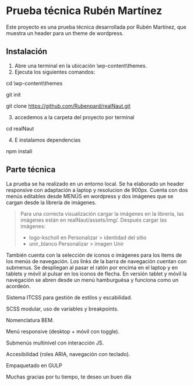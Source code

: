 # Prueba técnica Rubén Martínez

Este proyecto es una prueba técnica desarrollada por Rubén Martínez, que muestra un header para un theme de wordpress.

## Instalación

1. Abre una terminal en la ubicación \wp-content\themes.
2. Ejecuta los siguientes comandos:

cd \wp-content\themes

git init

git clone https://github.com/Rubenpard/realNaut.git

3. accedemos a la carpeta del proyecto por terminal

cd realNaut

4. E instalamos dependencias 

npm install 



## Parte técnica

La prueba se ha realizado en un entorno local. Se ha elaborado un header responsive con adaptación a laptop y resolucion de 900px. 
Cuenta con dos menús editables desde MENÚS en wordpress y dos imágenes que se cargan desde la librería de imágenes. 
> Para una correcta visualización cargar la imágenes en la librería,  las imágenes están en realNaut/assets/img/.
> Después cargar las imágenes:
  >   
  >  - logo-kscholl en Personalizar > identidad del sitio
   > - unir_blanco Personalizar > imagen Unir

También cuenta con la selección de iconos o imágenes para los ítems de los menús de navegación. 
Los links de la barra de navegación cuentan con submenus. Se despliegan al pasar el ratón por encima en el laptop y en tablets y móvil al pulsar en los iconos de flecha.
En versión tablet y móvil la navegación se abren desde un menú hamburguésa y funciona como un acordeón.        

Sistema ITCSS para gestión de estilos y escabilidad.

SCSS modular, uso de variables y breakpoints.

Nomenclatura BEM.

Menú responsive (desktop + móvil con toggle).

Submenús multinivel con interacción JS.

Accesibilidad (roles ARIA, navegación con teclado).

Empaquetado en GULP



Muchas gracias por tu tiempo, te deseo un buen día
